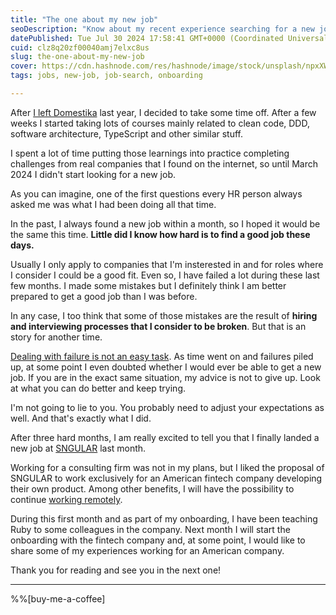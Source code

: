 ```yaml
---
title: "The one about my new job"
seoDescription: "Know about my recent experience searching for a new job and the job I finally landed."
datePublished: Tue Jul 30 2024 17:58:41 GMT+0000 (Coordinated Universal Time)
cuid: clz8q20zf00040amj7elxc8us
slug: the-one-about-my-new-job
cover: https://cdn.hashnode.com/res/hashnode/image/stock/unsplash/npxXWgQ33ZQ/upload/c295a3685977753ea517b94baf159260.jpeg
tags: jobs, new-job, job-search, onboarding

---
```


After [I left Domestika](https://blog.davidmp.es/the-one-with-my-experience-at-domestika) last year, I decided to take some time off. After a few weeks I started taking lots of courses mainly related to clean code, DDD, software architecture, TypeScript and other similar stuff. 

I spent a lot of time putting those learnings into practice completing challenges from real companies that I found on the internet, so until March 2024 I didn't start looking for a new job. 

As you can imagine, one of the first questions every HR person always asked me was what I had been doing all that time.

In the past, I always found a new job within a month, so I hoped it would be the same this time. **Little did I know how hard is to find a good job these days.**

Usually I only apply to companies that I'm insterested in and for roles where I consider   I could be a good fit. Even so, I have failed a lot during these last few months. I made some mistakes but I definitely think I am better prepared to get a good job than I was before.

In any case, I too think that some of those mistakes are the result of **hiring and interviewing processes that I consider to be broken**. But that is an story for another time.

[Dealing with failure is not an easy task](https://workscounselingcenter.com/dealing-with-failures/). As time went on and failures piled up, at some point I even doubted whether I would ever be able to get a new job. If you are in the exact same situation, my advice is not to give up. Look at what you can do better and keep trying.

I'm not going to lie to you. You probably need to adjust your expectations as well. And that's exactly what I did.

After three hard months, I am really excited to tell you that I finally landed a new job at [SNGULAR](https://www.sngular.com/) last month.

Working for a consulting firm was not in my plans, but I liked the proposal of SNGULAR to work exclusively for an American fintech company developing their own product. Among other benefits, I will have the possibility to continue [working remotely](https://blog.davidmp.es/the-one-about-my-experience-working-remotely).

During this first month and as part of my onboarding, I have been teaching Ruby to some colleagues in the company. Next month I will start the onboarding with the fintech company and, at some point, I would like to share some of my experiences working for an American company.

Thank you for reading and see you in the next one!

---

%%[buy-me-a-coffee]


